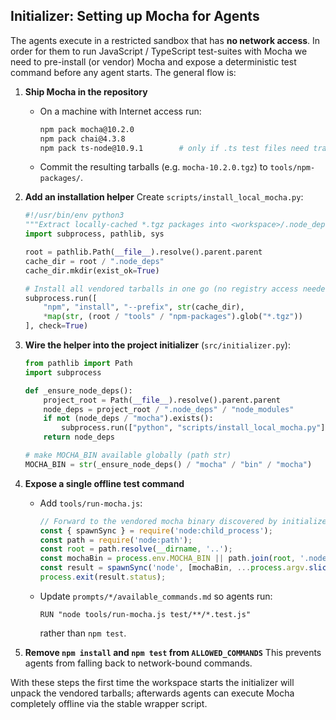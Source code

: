 ## Initializer: Setting up Mocha for Agents

The agents execute in a restricted sandbox that has **no network access**. In order for them to run JavaScript / TypeScript test-suites with Mocha we need to pre-install (or vendor) Mocha and expose a deterministic test command before any agent starts.  The general flow is:

1. **Ship Mocha in the repository**
   - On a machine with Internet access run:
     ```bash
     npm pack mocha@10.2.0
     npm pack chai@4.3.8
     npm pack ts-node@10.9.1        # only if .ts test files need transpilation
     ```
   - Commit the resulting tarballs (e.g. `mocha-10.2.0.tgz`) to `tools/npm-packages/`.

2. **Add an installation helper**
   Create `scripts/install_local_mocha.py`:
   ```python
   #!/usr/bin/env python3
   """Extract locally-cached *.tgz packages into <workspace>/.node_deps."""
   import subprocess, pathlib, sys

   root = pathlib.Path(__file__).resolve().parent.parent
   cache_dir = root / ".node_deps"
   cache_dir.mkdir(exist_ok=True)

   # Install all vendored tarballs in one go (no registry access needed)
   subprocess.run([
       "npm", "install", "--prefix", str(cache_dir),
       *map(str, (root / "tools" / "npm-packages").glob("*.tgz"))
   ], check=True)
   ```

3. **Wire the helper into the project initializer** (`src/initializer.py`):
   ```python
   from pathlib import Path
   import subprocess

   def _ensure_node_deps():
       project_root = Path(__file__).resolve().parent.parent
       node_deps = project_root / ".node_deps" / "node_modules"
       if not (node_deps / "mocha").exists():
           subprocess.run(["python", "scripts/install_local_mocha.py"], check=True)
       return node_deps

   # make MOCHA_BIN available globally (path str)
   MOCHA_BIN = str(_ensure_node_deps() / "mocha" / "bin" / "mocha")
   ```

4. **Expose a single offline test command**
   - Add `tools/run-mocha.js`:
     ```js
     // Forward to the vendored mocha binary discovered by initializer
     const { spawnSync } = require('node:child_process');
     const path = require('node:path');
     const root = path.resolve(__dirname, '..');
     const mochaBin = process.env.MOCHA_BIN || path.join(root, '.node_deps', 'node_modules', 'mocha', 'bin', 'mocha');
     const result = spawnSync('node', [mochaBin, ...process.argv.slice(2)], { stdio: 'inherit' });
     process.exit(result.status);
     ```
   - Update `prompts/*/available_commands.md` so agents run:
     ```
     RUN "node tools/run-mocha.js test/**/*.test.js"
     ```
     rather than `npm test`.

5. **Remove `npm install` and `npm test` from `ALLOWED_COMMANDS`**
   This prevents agents from falling back to network-bound commands.

With these steps the first time the workspace starts the initializer will unpack the vendored tarballs; afterwards agents can execute Mocha completely offline via the stable wrapper script.
